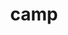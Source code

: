 ---
title: "camp"
layout: cache
categories: [package, develop-2023-05-18]
meta: {"versions": ["2022.10.1"], "compilers": ["gcc@=11.1.0", "gcc@=7.3.1", "gcc@=7.5.0", "oneapi@=2023.0.0"], "oss": ["amzn2", "ubuntu18.04", "ubuntu20.04"], "platforms": ["linux"], "targets": ["aarch64", "neoverse_n1", "ppc64le", "x86_64", "x86_64_v3"], "stacks": ["aws-isc", "aws-isc-aarch64", "data-vis-sdk", "e4s", "e4s-oneapi", "e4s-power", "gpu-tests", "radiuss", "radiuss-aws", "radiuss-aws-aarch64", "root"], "num_specs": 24, "num_specs_by_stack": {"radiuss-aws-aarch64": 4, "aws-isc-aarch64": 2, "root": 24, "radiuss-aws": 4, "aws-isc": 1, "radiuss": 2, "e4s-power": 4, "e4s-oneapi": 2, "data-vis-sdk": 1, "e4s": 5, "gpu-tests": 1}}
spec_details: [{"hash": "4nj6gykezzeaza7s7emegofowfzteraw", "compiler": "gcc@=7.3.1", "versions": ["2022.10.1"], "os": "amzn2", "platform": "linux", "target": "aarch64", "variants": ["build_system=cmake", "build_type=Release", "~cuda", "generator=make", "~ipo", "+openmp", "~rocm", "~tests"], "stacks": ["radiuss-aws-aarch64", "aws-isc-aarch64", "root"], "size": "-", "tarball": "https://binaries.spack.io/releases/develop-2023-05-18/build_cache/linux-amzn2-aarch64/gcc-7.3.1/camp-2022.10.1/linux-amzn2-aarch64-gcc-7.3.1-camp-2022.10.1-4nj6gykezzeaza7s7emegofowfzteraw.spack"}, {"hash": "wbhnvqz7gdbfj6p4es473e5j3ynw2igr", "compiler": "gcc@=7.3.1", "versions": ["2022.10.1"], "os": "amzn2", "platform": "linux", "target": "aarch64", "variants": ["build_system=cmake", "build_type=Release", "~cuda", "generator=make", "~ipo", "~openmp", "~rocm", "~tests"], "stacks": ["radiuss-aws-aarch64", "root"], "size": "-", "tarball": "https://binaries.spack.io/releases/develop-2023-05-18/build_cache/linux-amzn2-aarch64/gcc-7.3.1/camp-2022.10.1/linux-amzn2-aarch64-gcc-7.3.1-camp-2022.10.1-wbhnvqz7gdbfj6p4es473e5j3ynw2igr.spack"}, {"hash": "rbtp4o75qhuh6435fsz3ikrmck5jlpnh", "compiler": "gcc@=7.3.1", "versions": ["2022.10.1"], "os": "amzn2", "platform": "linux", "target": "neoverse_n1", "variants": ["build_system=cmake", "build_type=Release", "~cuda", "generator=make", "~ipo", "~openmp", "~rocm", "~tests"], "stacks": ["radiuss-aws-aarch64", "root"], "size": "-", "tarball": "https://binaries.spack.io/releases/develop-2023-05-18/build_cache/linux-amzn2-neoverse_n1/gcc-7.3.1/camp-2022.10.1/linux-amzn2-neoverse_n1-gcc-7.3.1-camp-2022.10.1-rbtp4o75qhuh6435fsz3ikrmck5jlpnh.spack"}, {"hash": "2fkcrzvrjwqxjrhq5pig2nyy4y2hplo4", "compiler": "gcc@=7.3.1", "versions": ["2022.10.1"], "os": "amzn2", "platform": "linux", "target": "neoverse_n1", "variants": ["build_system=cmake", "build_type=Release", "~cuda", "generator=make", "~ipo", "+openmp", "~rocm", "~tests"], "stacks": ["radiuss-aws-aarch64", "aws-isc-aarch64", "root"], "size": "-", "tarball": "https://binaries.spack.io/releases/develop-2023-05-18/build_cache/linux-amzn2-neoverse_n1/gcc-7.3.1/camp-2022.10.1/linux-amzn2-neoverse_n1-gcc-7.3.1-camp-2022.10.1-2fkcrzvrjwqxjrhq5pig2nyy4y2hplo4.spack"}, {"hash": "lfvjrgnu6iyyxsncysd22rz6wbn6ug5i", "compiler": "gcc@=7.3.1", "versions": ["2022.10.1"], "os": "amzn2", "platform": "linux", "target": "x86_64_v3", "variants": ["build_system=cmake", "build_type=Release", "~cuda", "generator=make", "~ipo", "+openmp", "~rocm", "~tests"], "stacks": ["radiuss-aws", "root"], "size": "-", "tarball": "https://binaries.spack.io/releases/develop-2023-05-18/build_cache/linux-amzn2-x86_64_v3/gcc-7.3.1/camp-2022.10.1/linux-amzn2-x86_64_v3-gcc-7.3.1-camp-2022.10.1-lfvjrgnu6iyyxsncysd22rz6wbn6ug5i.spack"}, {"hash": "3vpvxv3n7mzdozod7eovj7pxp7hdumq2", "compiler": "gcc@=7.3.1", "versions": ["2022.10.1"], "os": "amzn2", "platform": "linux", "target": "x86_64_v3", "variants": ["build_system=cmake", "build_type=Release", "+cuda", "cuda_arch=70", "generator=make", "~ipo", "~openmp", "~rocm", "~tests"], "stacks": ["radiuss-aws", "root"], "size": "-", "tarball": "https://binaries.spack.io/releases/develop-2023-05-18/build_cache/linux-amzn2-x86_64_v3/gcc-7.3.1/camp-2022.10.1/linux-amzn2-x86_64_v3-gcc-7.3.1-camp-2022.10.1-3vpvxv3n7mzdozod7eovj7pxp7hdumq2.spack"}, {"hash": "wbubtrxg434kwodpp2keozcikmk7joyf", "compiler": "gcc@=7.3.1", "versions": ["2022.10.1"], "os": "amzn2", "platform": "linux", "target": "x86_64_v3", "variants": ["build_system=cmake", "build_type=Release", "~cuda", "generator=make", "~ipo", "~openmp", "~rocm", "~tests"], "stacks": ["radiuss-aws", "root"], "size": "-", "tarball": "https://binaries.spack.io/releases/develop-2023-05-18/build_cache/linux-amzn2-x86_64_v3/gcc-7.3.1/camp-2022.10.1/linux-amzn2-x86_64_v3-gcc-7.3.1-camp-2022.10.1-wbubtrxg434kwodpp2keozcikmk7joyf.spack"}, {"hash": "6i2yjhhpuy6qcrppdtwypaaffdigydmq", "compiler": "gcc@=7.3.1", "versions": ["2022.10.1"], "os": "amzn2", "platform": "linux", "target": "x86_64_v3", "variants": ["build_system=cmake", "build_type=Release", "+cuda", "cuda_arch=70", "generator=make", "~ipo", "+openmp", "~rocm", "~tests"], "stacks": ["root", "aws-isc"], "size": "-", "tarball": "https://binaries.spack.io/releases/develop-2023-05-18/build_cache/linux-amzn2-x86_64_v3/gcc-7.3.1/camp-2022.10.1/linux-amzn2-x86_64_v3-gcc-7.3.1-camp-2022.10.1-6i2yjhhpuy6qcrppdtwypaaffdigydmq.spack"}, {"hash": "prazz4bhqilclq2qyjl3jmrm7ayjyb54", "compiler": "gcc@=7.3.1", "versions": ["2022.10.1"], "os": "amzn2", "platform": "linux", "target": "x86_64_v3", "variants": ["build_system=cmake", "build_type=Release", "+cuda", "cuda_arch=70", "generator=make", "~ipo", "+openmp", "~rocm", "~tests"], "stacks": ["radiuss-aws", "root"], "size": "-", "tarball": "https://binaries.spack.io/releases/develop-2023-05-18/build_cache/linux-amzn2-x86_64_v3/gcc-7.3.1/camp-2022.10.1/linux-amzn2-x86_64_v3-gcc-7.3.1-camp-2022.10.1-prazz4bhqilclq2qyjl3jmrm7ayjyb54.spack"}, {"hash": "67of4zuukxikgb3drbxs7n3s3kupxwtl", "compiler": "gcc@=7.5.0", "versions": ["2022.10.1"], "os": "ubuntu18.04", "platform": "linux", "target": "x86_64_v3", "variants": ["build_system=cmake", "build_type=Release", "~cuda", "generator=make", "~ipo", "+openmp", "~rocm", "~tests"], "stacks": ["radiuss", "root"], "size": "-", "tarball": "https://binaries.spack.io/releases/develop-2023-05-18/build_cache/linux-ubuntu18.04-x86_64_v3/gcc-7.5.0/camp-2022.10.1/linux-ubuntu18.04-x86_64_v3-gcc-7.5.0-camp-2022.10.1-67of4zuukxikgb3drbxs7n3s3kupxwtl.spack"}, {"hash": "f76b2cbzk3qepckccdimmhhawwsynp5x", "compiler": "gcc@=7.5.0", "versions": ["2022.10.1"], "os": "ubuntu18.04", "platform": "linux", "target": "x86_64_v3", "variants": ["build_system=cmake", "build_type=Release", "~cuda", "generator=make", "~ipo", "~openmp", "~rocm", "~tests"], "stacks": ["radiuss", "root"], "size": "-", "tarball": "https://binaries.spack.io/releases/develop-2023-05-18/build_cache/linux-ubuntu18.04-x86_64_v3/gcc-7.5.0/camp-2022.10.1/linux-ubuntu18.04-x86_64_v3-gcc-7.5.0-camp-2022.10.1-f76b2cbzk3qepckccdimmhhawwsynp5x.spack"}, {"hash": "vvwzm6hfwspgwkw6ct2khm7yaksw4oip", "compiler": "gcc@=11.1.0", "versions": ["2022.10.1"], "os": "ubuntu20.04", "platform": "linux", "target": "ppc64le", "variants": ["build_system=cmake", "build_type=Release", "~cuda", "generator=make", "~ipo", "+openmp", "~rocm", "~tests"], "stacks": ["root", "e4s-power"], "size": "-", "tarball": "https://binaries.spack.io/releases/develop-2023-05-18/build_cache/linux-ubuntu20.04-ppc64le/gcc-11.1.0/camp-2022.10.1/linux-ubuntu20.04-ppc64le-gcc-11.1.0-camp-2022.10.1-vvwzm6hfwspgwkw6ct2khm7yaksw4oip.spack"}, {"hash": "e7c3b72wolzsccqjq3bxxnzdvsijuv5z", "compiler": "gcc@=11.1.0", "versions": ["2022.10.1"], "os": "ubuntu20.04", "platform": "linux", "target": "ppc64le", "variants": ["build_system=cmake", "build_type=Release", "+cuda", "cuda_arch=70", "generator=make", "~ipo", "~openmp", "~rocm", "~tests"], "stacks": ["root", "e4s-power"], "size": "-", "tarball": "https://binaries.spack.io/releases/develop-2023-05-18/build_cache/linux-ubuntu20.04-ppc64le/gcc-11.1.0/camp-2022.10.1/linux-ubuntu20.04-ppc64le-gcc-11.1.0-camp-2022.10.1-e7c3b72wolzsccqjq3bxxnzdvsijuv5z.spack"}, {"hash": "lswp45sv6mq4jnhki3xhzihxdr5zrzqt", "compiler": "gcc@=11.1.0", "versions": ["2022.10.1"], "os": "ubuntu20.04", "platform": "linux", "target": "ppc64le", "variants": ["build_system=cmake", "build_type=Release", "+cuda", "cuda_arch=70", "generator=make", "~ipo", "+openmp", "~rocm", "~tests"], "stacks": ["root", "e4s-power"], "size": "-", "tarball": "https://binaries.spack.io/releases/develop-2023-05-18/build_cache/linux-ubuntu20.04-ppc64le/gcc-11.1.0/camp-2022.10.1/linux-ubuntu20.04-ppc64le-gcc-11.1.0-camp-2022.10.1-lswp45sv6mq4jnhki3xhzihxdr5zrzqt.spack"}, {"hash": "ofxqxfdbzk7jseo7w26wnxxymkbcseis", "compiler": "gcc@=11.1.0", "versions": ["2022.10.1"], "os": "ubuntu20.04", "platform": "linux", "target": "ppc64le", "variants": ["build_system=cmake", "build_type=Release", "~cuda", "generator=make", "~ipo", "~openmp", "~rocm", "~tests"], "stacks": ["root", "e4s-power"], "size": "-", "tarball": "https://binaries.spack.io/releases/develop-2023-05-18/build_cache/linux-ubuntu20.04-ppc64le/gcc-11.1.0/camp-2022.10.1/linux-ubuntu20.04-ppc64le-gcc-11.1.0-camp-2022.10.1-ofxqxfdbzk7jseo7w26wnxxymkbcseis.spack"}, {"hash": "gnx4pqlha2vewnjfnztvbwox35khrz26", "compiler": "oneapi@=2023.0.0", "versions": ["2022.10.1"], "os": "ubuntu20.04", "platform": "linux", "target": "x86_64", "variants": ["build_system=cmake", "build_type=Release", "~cuda", "generator=make", "~ipo", "+openmp", "~rocm", "~tests"], "stacks": ["e4s-oneapi", "root"], "size": "-", "tarball": "https://binaries.spack.io/releases/develop-2023-05-18/build_cache/linux-ubuntu20.04-x86_64/oneapi-2023.0.0/camp-2022.10.1/linux-ubuntu20.04-x86_64-oneapi-2023.0.0-camp-2022.10.1-gnx4pqlha2vewnjfnztvbwox35khrz26.spack"}, {"hash": "inc73cm4zlchkoqjtmsrmvurtpwpdb3h", "compiler": "oneapi@=2023.0.0", "versions": ["2022.10.1"], "os": "ubuntu20.04", "platform": "linux", "target": "x86_64", "variants": ["build_system=cmake", "build_type=Release", "~cuda", "generator=make", "~ipo", "~openmp", "~rocm", "~tests"], "stacks": ["e4s-oneapi", "root"], "size": "-", "tarball": "https://binaries.spack.io/releases/develop-2023-05-18/build_cache/linux-ubuntu20.04-x86_64/oneapi-2023.0.0/camp-2022.10.1/linux-ubuntu20.04-x86_64-oneapi-2023.0.0-camp-2022.10.1-inc73cm4zlchkoqjtmsrmvurtpwpdb3h.spack"}, {"hash": "i57fe7ilniwg2b3gv73zaocwcxh5nop5", "compiler": "gcc@=11.1.0", "versions": ["2022.10.1"], "os": "ubuntu20.04", "platform": "linux", "target": "x86_64_v3", "variants": ["build_system=cmake", "build_type=Release", "~cuda", "generator=make", "~ipo", "+openmp", "~rocm", "~tests"], "stacks": ["root", "data-vis-sdk"], "size": "-", "tarball": "https://binaries.spack.io/releases/develop-2023-05-18/build_cache/linux-ubuntu20.04-x86_64_v3/gcc-11.1.0/camp-2022.10.1/linux-ubuntu20.04-x86_64_v3-gcc-11.1.0-camp-2022.10.1-i57fe7ilniwg2b3gv73zaocwcxh5nop5.spack"}, {"hash": "kpuwp63q55wj2lrwyonpjektxwookpv6", "compiler": "gcc@=11.1.0", "versions": ["2022.10.1"], "os": "ubuntu20.04", "platform": "linux", "target": "x86_64_v3", "variants": ["build_system=cmake", "build_type=Release", "~cuda", "generator=make", "~ipo", "+openmp", "~rocm", "~tests"], "stacks": ["root", "e4s"], "size": "-", "tarball": "https://binaries.spack.io/releases/develop-2023-05-18/build_cache/linux-ubuntu20.04-x86_64_v3/gcc-11.1.0/camp-2022.10.1/linux-ubuntu20.04-x86_64_v3-gcc-11.1.0-camp-2022.10.1-kpuwp63q55wj2lrwyonpjektxwookpv6.spack"}, {"hash": "qtd6k3l5c7zzjt5xusmu3um4lkj35xv7", "compiler": "gcc@=11.1.0", "versions": ["2022.10.1"], "os": "ubuntu20.04", "platform": "linux", "target": "x86_64_v3", "variants": ["build_system=cmake", "build_type=Release", "+cuda", "cuda_arch=80", "generator=make", "~ipo", "+openmp", "~rocm", "~tests"], "stacks": ["gpu-tests", "root"], "size": "-", "tarball": "https://binaries.spack.io/releases/develop-2023-05-18/build_cache/linux-ubuntu20.04-x86_64_v3/gcc-11.1.0/camp-2022.10.1/linux-ubuntu20.04-x86_64_v3-gcc-11.1.0-camp-2022.10.1-qtd6k3l5c7zzjt5xusmu3um4lkj35xv7.spack"}, {"hash": "5tc4n5poapxpgemcdyrho4tj2f7rkriu", "compiler": "gcc@=11.1.0", "versions": ["2022.10.1"], "os": "ubuntu20.04", "platform": "linux", "target": "x86_64_v3", "variants": ["build_system=cmake", "build_type=Release", "+cuda", "cuda_arch=80", "generator=make", "~ipo", "~openmp", "~rocm", "~tests"], "stacks": ["root", "e4s"], "size": "-", "tarball": "https://binaries.spack.io/releases/develop-2023-05-18/build_cache/linux-ubuntu20.04-x86_64_v3/gcc-11.1.0/camp-2022.10.1/linux-ubuntu20.04-x86_64_v3-gcc-11.1.0-camp-2022.10.1-5tc4n5poapxpgemcdyrho4tj2f7rkriu.spack"}, {"hash": "jizw5zeebdysjots2g7uu2wrg4wibshs", "compiler": "gcc@=11.1.0", "versions": ["2022.10.1"], "os": "ubuntu20.04", "platform": "linux", "target": "x86_64_v3", "variants": ["build_system=cmake", "build_type=Release", "+cuda", "cuda_arch=80", "generator=make", "~ipo", "+openmp", "~rocm", "~tests"], "stacks": ["root", "e4s"], "size": "-", "tarball": "https://binaries.spack.io/releases/develop-2023-05-18/build_cache/linux-ubuntu20.04-x86_64_v3/gcc-11.1.0/camp-2022.10.1/linux-ubuntu20.04-x86_64_v3-gcc-11.1.0-camp-2022.10.1-jizw5zeebdysjots2g7uu2wrg4wibshs.spack"}, {"hash": "yu743dznyjoobnodotuyp5oej7uhdubp", "compiler": "gcc@=11.1.0", "versions": ["2022.10.1"], "os": "ubuntu20.04", "platform": "linux", "target": "x86_64_v3", "variants": ["build_system=cmake", "build_type=Release", "~cuda", "generator=make", "~ipo", "~openmp", "~rocm", "~tests"], "stacks": ["root", "e4s"], "size": "-", "tarball": "https://binaries.spack.io/releases/develop-2023-05-18/build_cache/linux-ubuntu20.04-x86_64_v3/gcc-11.1.0/camp-2022.10.1/linux-ubuntu20.04-x86_64_v3-gcc-11.1.0-camp-2022.10.1-yu743dznyjoobnodotuyp5oej7uhdubp.spack"}, {"hash": "2b7lz526b6jmdbatroats5wenewc2yjo", "compiler": "gcc@=11.1.0", "versions": ["2022.10.1"], "os": "ubuntu20.04", "platform": "linux", "target": "x86_64_v3", "variants": ["amdgpu_target=gfx90a", "build_system=cmake", "build_type=Release", "~cuda", "generator=make", "~ipo", "~openmp", "+rocm", "~tests"], "stacks": ["root", "e4s"], "size": "-", "tarball": "https://binaries.spack.io/releases/develop-2023-05-18/build_cache/linux-ubuntu20.04-x86_64_v3/gcc-11.1.0/camp-2022.10.1/linux-ubuntu20.04-x86_64_v3-gcc-11.1.0-camp-2022.10.1-2b7lz526b6jmdbatroats5wenewc2yjo.spack"}]
---